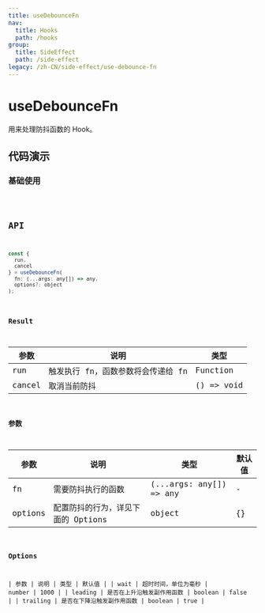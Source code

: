 ```yaml
---
title: useDebounceFn
nav:
  title: Hooks
  path: /hooks
group:
  title: SideEffect
  path: /side-effect
legacy: /zh-CN/side-effect/use-debounce-fn
---
```


# useDebounceFn

用来处理防抖函数的 Hook。

## 代码演示

### 基础使用

<code src="./demo/demo1.tsx" />

## API

```javascript
const {
  run,
  cancel
} = useDebounceFn(
  fn: (...args: any[]) => any,
  options?: object
);
```

### Result

| 参数   | 说明                               | 类型                    |
|--------|------------------------------------|-------------------------|
| run    | 触发执行 fn，函数参数将会传递给 fn | Function |
| cancel | 取消当前防抖                       | () => void              |

### 参数

| 参数 | 说明                                              | 类型                    | 默认值 |
|------|---------------------------------------------------|-------------------------|--------|
| fn   | 需要防抖执行的函数                                | (...args: any[]) => any | -      |
| options  | 配置防抖的行为，详见下面的 Options                                          | object                  | {}    |

### Options

| 参数  | 说明                     | 类型   | 默认值 |
| wait | 超时时间，单位为毫秒 | number | 1000 |
| leading | 是否在上升沿触发副作用函数 | boolean | false |
| trailing | 是否在下降沿触发副作用函数 | boolean | true |
